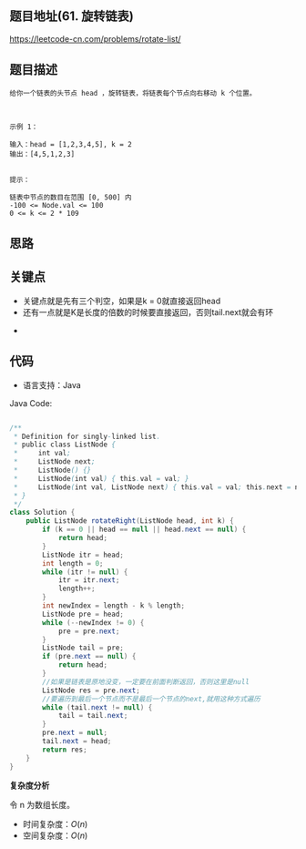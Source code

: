 
## 题目地址(61. 旋转链表)

https://leetcode-cn.com/problems/rotate-list/

## 题目描述

```
给你一个链表的头节点 head ，旋转链表，将链表每个节点向右移动 k 个位置。

 

示例 1：

输入：head = [1,2,3,4,5], k = 2
输出：[4,5,1,2,3]


提示：

链表中节点的数目在范围 [0, 500] 内
-100 <= Node.val <= 100
0 <= k <= 2 * 109
```

## 思路

## 关键点
* 关键点就是先有三个判空，如果是k = 0就直接返回head
* 还有一点就是K是长度的倍数的时候要直接返回，否则tail.next就会有环
-  

## 代码

- 语言支持：Java

Java Code:

```java

/**
 * Definition for singly-linked list.
 * public class ListNode {
 *     int val;
 *     ListNode next;
 *     ListNode() {}
 *     ListNode(int val) { this.val = val; }
 *     ListNode(int val, ListNode next) { this.val = val; this.next = next; }
 * }
 */
class Solution {
    public ListNode rotateRight(ListNode head, int k) {
        if (k == 0 || head == null || head.next == null) {
            return head;
        }
        ListNode itr = head;
        int length = 0;
        while (itr != null) {
            itr = itr.next;
            length++;
        }
        int newIndex = length - k % length;
        ListNode pre = head;
        while (--newIndex != 0) {
            pre = pre.next;
        }
        ListNode tail = pre;
        if (pre.next == null) {
            return head;
        }
        //如果是链表是原地没变，一定要在前面判断返回，否则这里是null
        ListNode res = pre.next;
        //要遍历到最后一个节点而不是最后一个节点的next,就用这种方式遍历
        while (tail.next != null) {
            tail = tail.next;
        }
        pre.next = null;
        tail.next = head;
        return res;
    }
}

```


**复杂度分析**

令 n 为数组长度。

- 时间复杂度：$O(n)$
- 空间复杂度：$O(n)$



